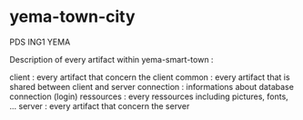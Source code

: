 # yema-town-city

PDS ING1 YEMA

Description of every artifact within yema-smart-town :

client : every artifact that concern the client
common : every artifact that is shared between client and server
connection : informations about database connection (login)
ressources : every ressources including pictures, fonts, ...
server : every artifact that concern the server 
